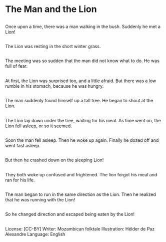 # The Man and the Lion

##
Once upon a time,
there was a man
walking in the bush.
Suddenly he met a
Lion!

##
The Lion was resting in
the short winter grass.

##
The meeting was so
sudden that the man
did not know what to
do.
He was full of fear.

##
At first, the Lion was
surprised too, and a
little afraid.
But there was a low
rumble in his stomach,
because he was hungry.

##
The man suddenly
found himself up a tall
tree.
He began to shout at
the Lion.

##
The Lion lay down
under the tree, waiting
for his meal.
As time went on, the
Lion fell asleep, or so it
seemed.

##
Soon the man fell
asleep.
Then he woke up again.
Finally he dozed off and
went fast asleep.

##
But then he crashed
down on the sleeping
Lion!

##
They both woke up
confused and
frightened.
The lion forgot his meal
and ran for his life.

##
The man began to run
in the same direction
as the Lion.
Then he realized that
he was running with the
Lion!

##
So he changed direction
and escaped being
eaten by the Lion!

##
License: [CC-BY]
Writer: Mozambican folktale
Illustration: Hélder de Paz Alexandre
Language: English
